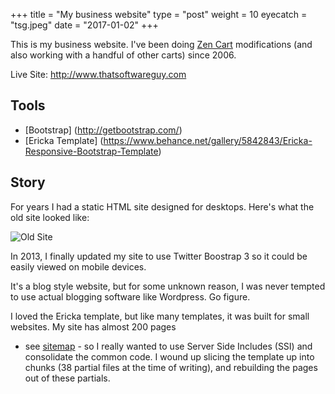 +++
title = "My business website"
type = "post"
weight = 10
eyecatch = "tsg.jpeg"
date = "2017-01-02"
+++

This is my business website.  I've been doing 
[Zen Cart](http://www.zencart.com)
modifications (and also working with a handful of other carts) 
since 2006.

Live Site: <http://www.thatsoftwareguy.com>

## Tools
* [Bootstrap] (http://getbootstrap.com/)
* [Ericka Template] (https://www.behance.net/gallery/5842843/Ericka-Responsive-Bootstrap-Template)

## Story
For years I had a static HTML site designed for desktops.
Here's what the old site looked like: 

![Old Site](http://www.thatsoftwareguy.com/img/site-graphics/old_site_thumb.png)

In 2013, I finally updated my site to use Twitter Boostrap 3 
so it could be easily viewed on mobile devices.  

It's a blog style website, but for some unknown reason, I was 
never tempted to use actual blogging software like Wordpress. 
Go figure. 

I loved the Ericka template, but like many templates, it was built 
for small websites.  My site has almost 200 pages 
- see [sitemap](http://www.thatsoftwareguy.com/sitemap.html) - 
so I really wanted to use Server Side Includes
(SSI) and consolidate the common code. I wound up slicing the
template up into chunks (38 partial files at the time of writing),
and rebuilding the pages out of these partials.  
